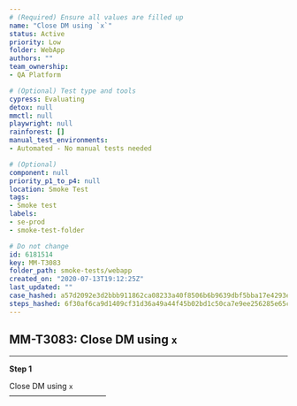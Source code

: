```yaml
---
# (Required) Ensure all values are filled up
name: "Close DM using `x`"
status: Active
priority: Low
folder: WebApp
authors: ""
team_ownership: 
- QA Platform

# (Optional) Test type and tools
cypress: Evaluating
detox: null
mmctl: null
playwright: null
rainforest: []
manual_test_environments: 
- Automated - No manual tests needed

# (Optional)
component: null
priority_p1_to_p4: null
location: Smoke Test
tags: 
- Smoke test
labels: 
- se-prod
- smoke-test-folder

# Do not change
id: 6181514
key: MM-T3083
folder_path: smoke-tests/webapp
created_on: "2020-07-13T19:12:25Z"
last_updated: ""
case_hashed: a57d2092e3d2bbb911862ca08233a40f8506b6b9639dbf5bba17e4293ef8774de42ccb141793fa750e9017813884e63c
steps_hashed: 6f30af6ca9d1409cf31d36a49a44f45b02bd1c50ca7e9ee256285e65ca74859a9172d795020c0cc967adffef31e9f370
---
```


## MM-T3083: Close DM using `x`

---

**Step 1**

Close DM using `x`\
–––––––––––––––––––––––––
